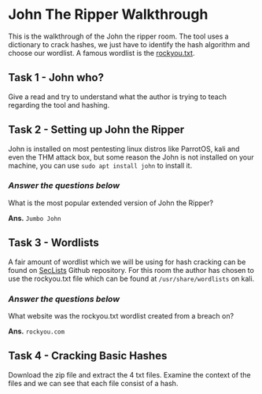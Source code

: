 # John The Ripper Walkthrough

This is the walkthrough of the John the ripper room. The tool uses a dictionary to crack hashes, we just have to identify the hash algorithm and choose our wordlist. A famous wordlist is the [rockyou.txt](https://github.com/brannondorsey/naive-hashcat/releases/download/data/rockyou.txt).

## Task 1 - John who?

Give a read and try to understand what the author is trying to teach regarding the tool and hashing.

## Task 2 - Setting up John the Ripper

John is installed on most pentesting linux distros like ParrotOS, kali and even the THM attack box, but some reason the John is not installed on your machine, you can use `sudo apt install john` to install it.

### *Answer the questions below*
What is the most popular extended version of John the Ripper?

**Ans.** `Jumbo John`

## Task 3 - Wordlists

A fair amount of wordlist which we will be using for hash cracking can be found on [SecLists](https://github.com/danielmiessler/SecLists) Github repository. For this room the author has chosen to use the rockyou.txt file which can be found at `/usr/share/wordlists` on kali.

### *Answer the questions below*
What website was the rockyou.txt wordlist created from a breach on?

**Ans.** `rockyou.com`

## Task 4 - Cracking Basic Hashes

Download the zip file and extract the 4 txt files. Examine the context of the files and we can see that each file consist of a hash.

